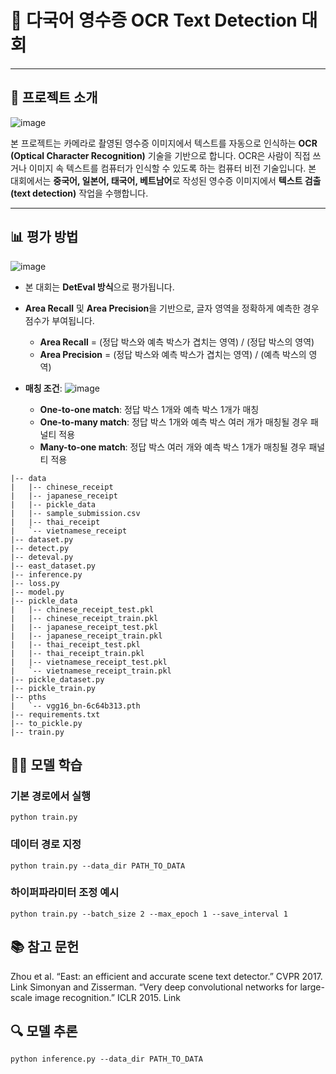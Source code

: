 # 📄 다국어 영수증 OCR Text Detection 대회

---

## 📌 프로젝트 소개
![image](https://github.com/user-attachments/assets/90416895-7430-4d0e-8d6b-325636ffb7b2)

본 프로젝트는 카메라로 촬영된 영수증 이미지에서 텍스트를 자동으로 인식하는 **OCR (Optical Character Recognition)** 기술을 기반으로 합니다. OCR은 사람이 직접 쓰거나 이미지 속 텍스트를 컴퓨터가 인식할 수 있도록 하는 컴퓨터 비전 기술입니다. 본 대회에서는 **중국어, 일본어, 태국어, 베트남어**로 작성된 영수증 이미지에서 **텍스트 검출 (text detection)** 작업을 수행합니다.

---

## 📊 평가 방법
![image](https://github.com/user-attachments/assets/f2534fc4-9684-48ce-ab43-1884079f3f75)

- 본 대회는 **DetEval 방식**으로 평가됩니다.
- **Area Recall** 및 **Area Precision**을 기반으로, 글자 영역을 정확하게 예측한 경우 점수가 부여됩니다.

  - **Area Recall** = (정답 박스와 예측 박스가 겹치는 영역) / (정답 박스의 영역)  
  - **Area Precision** = (정답 박스와 예측 박스가 겹치는 영역) / (예측 박스의 영역)

- **매칭 조건**:
![image](https://github.com/user-attachments/assets/8a066d84-4e7f-414b-8dd9-c23c8ac69974)

  - **One-to-one match**: 정답 박스 1개와 예측 박스 1개가 매칭
  - **One-to-many match**: 정답 박스 1개와 예측 박스 여러 개가 매칭될 경우 패널티 적용
  - **Many-to-one match**: 정답 박스 여러 개와 예측 박스 1개가 매칭될 경우 패널티 적용

```plaintext
|-- data
|   |-- chinese_receipt
|   |-- japanese_receipt
|   |-- pickle_data
|   |-- sample_submission.csv
|   |-- thai_receipt
|   `-- vietnamese_receipt
|-- dataset.py
|-- detect.py
|-- deteval.py
|-- east_dataset.py
|-- inference.py
|-- loss.py
|-- model.py
|-- pickle_data
|   |-- chinese_receipt_test.pkl
|   |-- chinese_receipt_train.pkl
|   |-- japanese_receipt_test.pkl
|   |-- japanese_receipt_train.pkl
|   |-- thai_receipt_test.pkl
|   |-- thai_receipt_train.pkl
|   |-- vietnamese_receipt_test.pkl
|   `-- vietnamese_receipt_train.pkl
|-- pickle_dataset.py
|-- pickle_train.py
|-- pths
|   `-- vgg16_bn-6c64b313.pth
|-- requirements.txt
|-- to_pickle.py
|-- train.py

```
## 🏃‍♂️ 모델 학습

### 기본 경로에서 실행
```plaintext
python train.py
```
### 데이터 경로 지정
```plaintext
python train.py --data_dir PATH_TO_DATA
```
### 하이퍼파라미터 조정 예시
```plaintext
python train.py --batch_size 2 --max_epoch 1 --save_interval 1
```

## 📚 참고 문헌
Zhou et al. “East: an efficient and accurate scene text detector.” CVPR 2017. Link
Simonyan and Zisserman. “Very deep convolutional networks for large-scale image recognition.” ICLR 2015. Link

## 🔍 모델 추론
```plaintext
python inference.py --data_dir PATH_TO_DATA
```
